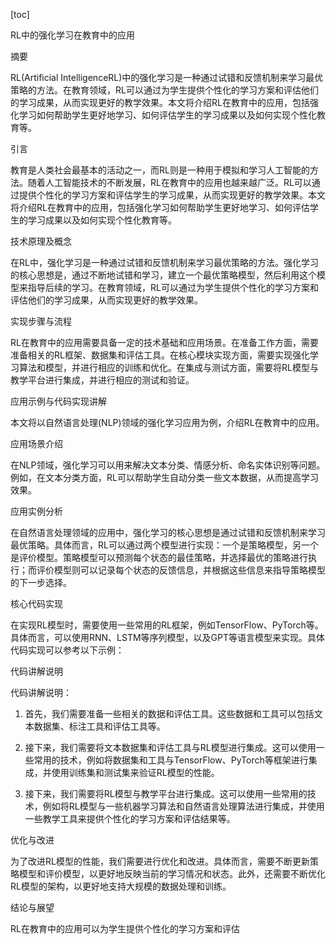 
[toc]                    
                
                
RL中的强化学习在教育中的应用

摘要

RL(Artificial IntelligenceRL)中的强化学习是一种通过试错和反馈机制来学习最优策略的方法。在教育领域，RL可以通过为学生提供个性化的学习方案和评估他们的学习成果，从而实现更好的教学效果。本文将介绍RL在教育中的应用，包括强化学习如何帮助学生更好地学习、如何评估学生的学习成果以及如何实现个性化教育等。

引言

教育是人类社会最基本的活动之一，而RL则是一种用于模拟和学习人工智能的方法。随着人工智能技术的不断发展，RL在教育中的应用也越来越广泛。RL可以通过提供个性化的学习方案和评估学生的学习成果，从而实现更好的教学效果。本文将介绍RL在教育中的应用，包括强化学习如何帮助学生更好地学习、如何评估学生的学习成果以及如何实现个性化教育等。

技术原理及概念

在RL中，强化学习是一种通过试错和反馈机制来学习最优策略的方法。强化学习的核心思想是，通过不断地试错和学习，建立一个最优策略模型，然后利用这个模型来指导后续的学习。在教育领域，RL可以通过为学生提供个性化的学习方案和评估他们的学习成果，从而实现更好的教学效果。

实现步骤与流程

RL在教育中的应用需要具备一定的技术基础和应用场景。在准备工作方面，需要准备相关的RL框架、数据集和评估工具。在核心模块实现方面，需要实现强化学习算法和模型，并进行相应的训练和优化。在集成与测试方面，需要将RL模型与教学平台进行集成，并进行相应的测试和验证。

应用示例与代码实现讲解

本文将以自然语言处理(NLP)领域的强化学习应用为例，介绍RL在教育中的应用。

应用场景介绍

在NLP领域，强化学习可以用来解决文本分类、情感分析、命名实体识别等问题。例如，在文本分类方面，RL可以帮助学生自动分类一些文本数据，从而提高学习效果。

应用实例分析

在自然语言处理领域的应用中，强化学习的核心思想是通过试错和反馈机制来学习最优策略。具体而言，RL可以通过两个模型进行实现：一个是策略模型，另一个是评价模型。策略模型可以预测每个状态的最佳策略，并选择最优的策略进行执行；而评价模型则可以记录每个状态的反馈信息，并根据这些信息来指导策略模型的下一步选择。

核心代码实现

在实现RL模型时，需要使用一些常用的RL框架，例如TensorFlow、PyTorch等。具体而言，可以使用RNN、LSTM等序列模型，以及GPT等语言模型来实现。具体代码实现可以参考以下示例：

代码讲解说明

代码讲解说明：

1. 首先，我们需要准备一些相关的数据和评估工具。这些数据和工具可以包括文本数据集、标注工具和评估工具等。

2. 接下来，我们需要将文本数据集和评估工具与RL模型进行集成。这可以使用一些常用的技术，例如将数据集和工具与TensorFlow、PyTorch等框架进行集成，并使用训练集和测试集来验证RL模型的性能。

3. 接下来，我们需要将RL模型与教学平台进行集成。这可以使用一些常用的技术，例如将RL模型与一些机器学习算法和自然语言处理算法进行集成，并使用一些教学工具来提供个性化的学习方案和评估结果等。

优化与改进

为了改进RL模型的性能，我们需要进行优化和改进。具体而言，需要不断更新策略模型和评价模型，以更好地反映当前的学习情况和状态。此外，还需要不断优化RL模型的架构，以更好地支持大规模的数据处理和训练。

结论与展望

RL在教育中的应用可以为学生提供个性化的学习方案和评估

